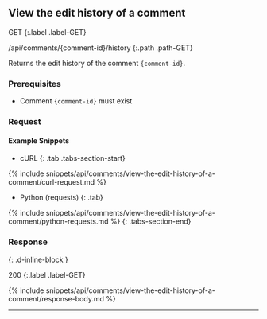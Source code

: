 ## View the edit history of a comment

GET
{:.label .label-GET}

/api/comments/{comment-id}/history
{:.path .path-GET}

Returns the edit history of the comment `{comment-id}`.

### Prerequisites

- Comment `{comment-id}` must exist

### Request
#### Example Snippets
- cURL
{: .tab .tabs-section-start}

{% include snippets/api/comments/view-the-edit-history-of-a-comment/curl-request.md %}

- Python (requests)
{: .tab}

{% include snippets/api/comments/view-the-edit-history-of-a-comment/python-requests.md %}
{: .tabs-section-end}

### Response
{: .d-inline-block }

200
{:.label .label-GET}

{% include snippets/api/comments/view-the-edit-history-of-a-comment/response-body.md %}

---
